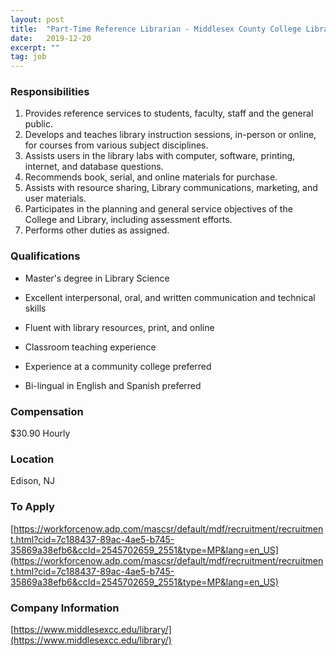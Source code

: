 ```yaml
---
layout: post
title:  "Part-Time Reference Librarian - Middlesex County College Library"
date:   2019-12-20
excerpt: ""
tag: job
---
```




### Responsibilities   

1. Provides reference services to students, faculty, staff and the general public.
2. Develops and teaches library instruction sessions, in-person or online, for courses from various subject disciplines.
3. Assists users in the library labs with computer, software, printing, internet, and database questions.
4. Recommends book, serial, and online materials for purchase.
5. Assists with resource sharing, Library communications, marketing, and user materials.
6. Participates in the planning and general service objectives of the College and Library, including assessment efforts.
7. Performs other duties as assigned.



### Qualifications   

* Master's degree in Library Science

* Excellent interpersonal, oral, and written communication and technical skills

* Fluent with library resources, print, and online

* Classroom teaching experience

* Experience at a community college preferred

* Bi-lingual in English and Spanish preferred 



### Compensation   

$30.90 Hourly 


### Location   

Edison, NJ




### To Apply   

[https://workforcenow.adp.com/mascsr/default/mdf/recruitment/recruitment.html?cid=7c188437-89ac-4ae5-b745-35869a38efb6&ccId=2545702659_2551&type=MP&lang=en_US](https://workforcenow.adp.com/mascsr/default/mdf/recruitment/recruitment.html?cid=7c188437-89ac-4ae5-b745-35869a38efb6&ccId=2545702659_2551&type=MP&lang=en_US)


### Company Information   

[https://www.middlesexcc.edu/library/](https://www.middlesexcc.edu/library/)



